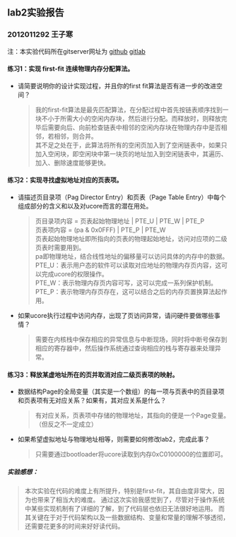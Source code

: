 ## lab2实验报告
### 2012011292 王子寒

注：本实验代码所在gitserver网址为 [github] [gitlab] 

#### 练习1：实现 first-fit 连续物理内存分配算法。
- 请简要说明你的设计实现过程，并且你的first fit算法是否有进一步的改进空间？

    >  我的first-fit算法是最先匹配算法，在分配过程中首先按链表顺序找到一块不小于所需大小的空闲内存块，然后进行分配。而释放时，则释放完毕后需要向后、向前检查链表中相邻的空闲内存块在物理内存中是否相邻，若相邻，则合并。  
    >  其不足之处在于，此算法将所有的空闲页加入到了空闲链表中，如果只加入空闲块，即空闲块中第一块页的地址加入到空闲链表中，其遍历、加入、删除速度能够更快。

#### 练习2：实现寻找虚拟地址对应的页表项。
- 请描述页目录项（Pag Director Entry）和页表（Page Table Entry）中每个组成部分的含义和以及对ucore而言的潜在用处。

    > 页目录项内容 = 页表起始物理地址 | PTE_U | PTE_W | PTE_P  
    > 页表项内容 = (pa & 0x0FFF) | PTE_P | PTE_W  
    > 页表起始物理地址即所指向的页表的物理起始地址，访问对应项的二级页表时需要用到。  
    > pa即物理地址，结合线性地址的偏移量可以访问具体的内存中的数据。  
    > PTE_U：表示用户态的软件可以读取对应地址的物理内存页内容，这可以完成ucore的权限操作。  
    > PTE_W：表示物理内存页内容可写，这可以完成一系列保护机制。  
    > PTE_P：表示物理内存页存在，这可以结合之后的内存页置换算法起作用。

- 如果ucore执行过程中访问内存，出现了页访问异常，请问硬件要做哪些事情？

    > 需要在内核栈中保存相应的异常信息与中断现场，同时将中断号保存到相应的寄存器中，然后操作系统通过查询相应的栈与寄存器来处理异常。

#### 练习3：释放某虚地址所在的页并取消对应二级页表项的映射。
- 数据结构Page的全局变量（其实是一个数组）的每一项与页表中的页目录项和页表项有无对应关系？如果有，其对应关系是什么？

    > 有对应关系，页表项中存储的物理地址，其指向的便是一个Page变量。（但反之不一定成立）

- 如果希望虚拟地址与物理地址相等，则需要如何修改lab2，完成此事？

    > 只需要通过bootloader将ucore读取到内存0xC0100000的位置即可。

##### 实验感想：
> 本次实验在代码的难度上有所提升，特别是first-fit，其自由度非常大，因为也带来了相当大的难度。
> 通过这次实验我感觉到了，尽管对于操作系统中某些实现机制有了详细的了解，到了代码层也依旧无法很好地运用。
> 而其关键在于对于代码架构以及一些数据结构、变量和常量的理解不够透彻，还需要花更多的时间来好好读代码。

[github]:https://github.com/thu011292/ucore_lab.git
[gitlab]:http://south.cs.tsinghua.edu.cn/thu011292/ucore_lab.git
